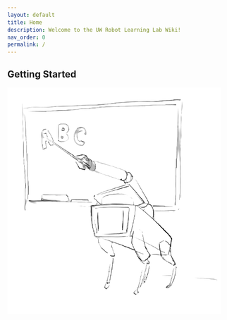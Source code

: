 ```yaml
---
layout: default
title: Home
description: Welcome to the UW Robot Learning Lab Wiki!
nav_order: 0
permalink: /
---
```

## Getting Started

![prof_spot](_assets/imgs/prof_spot.png)

